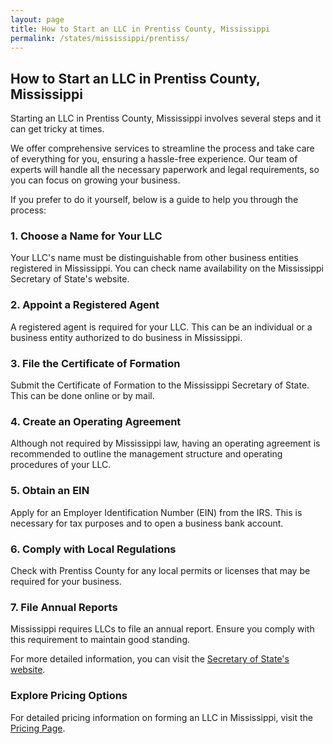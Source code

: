 ```yaml
---
layout: page
title: How to Start an LLC in Prentiss County, Mississippi
permalink: /states/mississippi/prentiss/
---
```


<h2>How to Start an LLC in Prentiss County, Mississippi</h2>

<p>Starting an LLC in Prentiss County, Mississippi involves several steps and it can get tricky at times.</p>

<p>We offer comprehensive services to streamline the process and take care of everything for you, ensuring a hassle-free experience. Our team of experts will handle all the necessary paperwork and legal requirements, so you can focus on growing your business.</p>

<p>If you prefer to do it yourself, below is a guide to help you through the process:</p>

<h3>1. Choose a Name for Your LLC</h3>
<p>Your LLC's name must be distinguishable from other business entities registered in Mississippi. You can check name availability on the Mississippi Secretary of State's website.</p>

<h3>2. Appoint a Registered Agent</h3>
<p>A registered agent is required for your LLC. This can be an individual or a business entity authorized to do business in Mississippi.</p>

<h3>3. File the Certificate of Formation</h3>
<p>Submit the Certificate of Formation to the Mississippi Secretary of State. This can be done online or by mail.</p>

<h3>4. Create an Operating Agreement</h3>
<p>Although not required by Mississippi law, having an operating agreement is recommended to outline the management structure and operating procedures of your LLC.</p>

<h3>5. Obtain an EIN</h3>
<p>Apply for an Employer Identification Number (EIN) from the IRS. This is necessary for tax purposes and to open a business bank account.</p>

<h3>6. Comply with Local Regulations</h3>
<p>Check with Prentiss County for any local permits or licenses that may be required for your business.</p>

<h3>7. File Annual Reports</h3>
<p>Mississippi requires LLCs to file an annual report. Ensure you comply with this requirement to maintain good standing.</p>

<p>For more detailed information, you can visit the <a href="https://www.sos.mississippi.gov/">Secretary of State's website</a>.</p>

<h3>Explore Pricing Options</h3>
<p>For detailed pricing information on forming an LLC in Mississippi, visit the <a href="{ '/new-pricing/' | relative_url }">Pricing Page</a>.</p>

